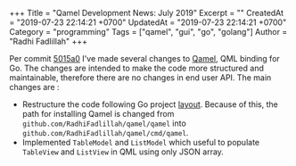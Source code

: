 +++
Title = "Qamel Development News: July 2019"
Excerpt = ""
CreatedAt = "2019-07-23 22:14:21 +0700"
UpdatedAt = "2019-07-23 22:14:21 +0700"
Category = "programming"
Tags = ["qamel", "gui", "go", "golang"]
Author = "Radhi Fadlillah"
+++

Per commit [5015a0](https://github.com/RadhiFadlillah/qamel/tree/5015a0b8c3fc1ab2dd824e2a001eb8ea56060223) I've made several changes to [Qamel](https://github.com/RadhiFadlillah/qamel), QML binding for Go. The changes are intended to make the code more structured and maintainable, therefore there are no changes in end user API. The main changes are :

- Restructure the code following Go project [layout](https://github.com/golang-standards/project-layout). Because of this, the path for installing Qamel is changed from `github.com/RadhiFadlillah/qamel/qamel` into `github.com/RadhiFadlillah/qamel/cmd/qamel`.
- Implemented `TableModel` and `ListModel` which useful to populate `TableView` and `ListView` in QML using only JSON array.
